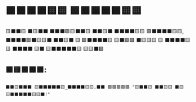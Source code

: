 # ⬛⬛⬛⬛🟨🟨 🟩⬛⬛⬛⬛🟨🟨

🟨⬛⬛🟨 ⬛🟨⬛⬛ ⬛⬛⬛🟩🟨⬛⬛🟨 ⬛⬛🟨⬛ ⬛⬛⬛⬛🟨🟨 🟩⬛⬛⬛⬛🟨🟨, ⬛⬛⬛⬛🟩⬛🟨🟨⬛ ⬛⬛🟨⬛ 🟨 🟩⬛⬛⬛⬛🟨 🟨⬛🟩🟩 ⬛🟨🟨🟨 🟨 ⬛⬛⬛⬛🟨🟨 ⬛⬛⬛⬛ 🟨⬛ 🟨⬛⬛⬛⬛⬛🟨 🟨🟨⬛🟩

## ⬛🟨🟩⬛🟩:

```
⬛⬛🟨⬛⬛⬛ 🟨⬛⬛⬛⬛⬛🟨_⬛⬛⬛⬛🟨🟨.⬛⬛ 🟩🟩🟩🟩🟩 "🟨⬛⬛🟨 ⬛⬛🟨🟨 ⬛🟨 🟨⬛⬛⬛⬛⬛🟨🟨⬛!"
```
